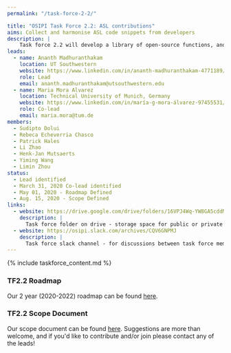```yaml
---
permalink: "/task-force-2-2/"

title: "OSIPI Task Force 2.2: ASL contributions"
aims: Collect and harmonise ASL code snippets from developers
description: |
    Task force 2.2 will develop a library of open-source functions, and scripts for ASL perfusion imaging analysis. This is aimed at developers of ASL perfusion methods looking for specific functionality or development templates, or who want to share their own in-house developments with others. Contributions will be sourced from the community, and include individual functions and scripts in various programming languages. Task force 2.2 will organise these in a coherent and well-documented library structure as defined by task force 2.1, then identify and develop any missing functionality. Note that an inventory of full pipelines are in TF1.1.
leads:
  - name: Ananth Madhuranthakam
    location: UT Southwestern
    website: https://www.linkedin.com/in/ananth-madhuranthakam-4771189/
    role: Lead
    email: ananth.madhuranthakam@utsouthwestern.edu
  - name: Maria Mora Alvarez
    location: Technical University of Munich, Germany
    website: https://www.linkedin.com/in/maría-g-mora-álvarez-97455531/
    role: Co-lead
    email: maria.mora@tum.de
members:
  - Sudipto Dolui
  - Rebeca Echeverria Chasco
  - Patrick Hales
  - Li Zhao
  - Henk-Jan Mutsaerts
  - Yiming Wang
  - Limin Zhou
status:
  - Lead identified
  - March 31, 2020 Co-lead identified
  - May 01, 2020 - Roadmap Defined
  - Aug. 15, 2020 - Scope Defined
links:
  - website: https://drive.google.com/drive/folders/16VPJ4Wq-YW8GA5cddMpKgWKs4Ua5dPEV
    description: |
      Task force folder on drive - storage space for public or private documents developed by the task force.
  - website: https://osipi.slack.com/archives/CQV6GNPMJ
    description: |
      Task force slack channel - for discussions between task force members.
---
```


{% include taskforce_content.md %}
<!--- Please include your task force contents below, free formatting -->
### TF2.2 Roadmap
Our 2 year (2020-2022) roadmap can be found [here](https://docs.google.com/document/d/1TXWPi6hiTA3bSQu0PbbNjnlNoVClik53Psp3QkVtvww/edit).

### TF2.2 Scope Document
Our scope document can be found [here](https://docs.google.com/document/d/1ioVbJKTfeoIGwCYcq6IsWwl9o_W4wRfeSFHXo6msCQQ/edit#heading=h.xh5k7d7orbcg). Suggestions are more than welcome, and if you'd like to contribute and/or join please contact any of the leads!



